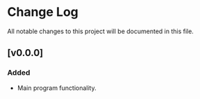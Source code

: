 # Change Log
All notable changes to this project will be documented in this file.

## [v0.0.0]
### Added
- Main program functionality.
